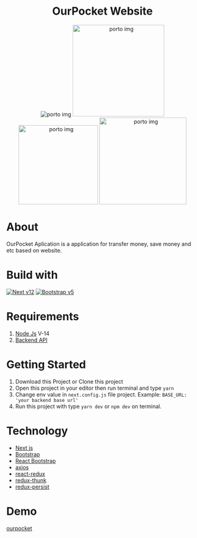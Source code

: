 <h1 align='center'>OurPocket Website</h1>

<p align="center">
  <img src="https://res.cloudinary.com/asadev619/image/upload/v1663849417/next-landing_gswceb.png" alt="porto img"/>
  <img src="https://res.cloudinary.com/asadev619/image/upload/v1663849417/next-dashboard_hay6jf.png" width="240"  alt="porto img"/>
  <img src="https://res.cloudinary.com/asadev619/image/upload/v1663849417/next-transfer_nbpbwu.png" width="208" alt="porto img"/>
  <img src="https://res.cloudinary.com/asadev619/image/upload/v1663849416/next_profile_rafekh.png" width="228"  alt="porto img"/>
</p>

# About
OurPocket Aplication is a application for transfer money, save money and etc based on website.

# Build with
[![Next v12](https://img.shields.io/badge/Next%20-v12.2.4-brightgreen.svg?style=flat)](https://nextjs.org/docs/getting-started)
[![Bootstrap v5](https://img.shields.io/badge/Boostrtap%20-v5.2.0-blue.svg?style=flat)](https://github.com/tailwindlabs/tailwindcss)

# Requirements
1. [Node Js](https://nodejs.dev/en/) V-14
2. [Backend API](https://fazzpay-9dn2jaz6f-bagusth15.vercel.app/)

# Getting Started
1. Download this Project or Clone this project
2. Open this project in your editor then run terminal and type `yarn`
3. Change env value in `next.config.js` file project. Example: `BASE_URL: 'your backend base url'` 
4. Run this project with type `yarn dev` or `npm dev` on terminal.

# Technology
- [Next js](https://nextjs.org/)
- [Bootstrap](https://getbootstrap.com/)
- [React Bootstrap](https://react-bootstrap.github.io/)
- [axios](https://github.com/axios/axios)
- [react-redux](https://react-redux.js.org/)
- [redux-thunk](https://github.com/reduxjs/redux-thunk)
- [redux-persist](https://github.com/rt2zz/redux-persist)

# Demo
[ourpocket](https://ourpocket-next.vercel.app/)
